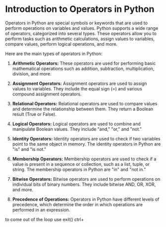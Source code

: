# Introduction to Operators in Python

Operators in Python are special symbols or keywords that are used to perform operations on variables and values. Python supports a wide range of operators, categorized into several types. These operators allow you to perform tasks such as arithmetic calculations, assign values to variables, compare values, perform logical operations, and more.

Here are the main types of operators in Python:

1. **Arithmetic Operators:** These operators are used for performing basic mathematical operations such as addition, subtraction, multiplication, division, and more.

2. **Assignment Operators:** Assignment operators are used to assign values to variables. They include the equal sign (=) and various compound assignment operators.

3. **Relational Operators:** Relational operators are used to compare values and determine the relationship between them. They return a Boolean result (True or False).

4. **Logical Operators:** Logical operators are used to combine and manipulate Boolean values. They include "and," "or," and "not."

5. **Identity Operators:** Identity operators are used to check if two variables point to the same object in memory. The identity operators in Python are "is" and "is not."

6. **Membership Operators:** Membership operators are used to check if a value is present in a sequence or collection, such as a list, tuple, or string. The membership operators in Python are "in" and "not in."

7. **Bitwise Operators:** Bitwise operators are used to perform operations on individual bits of binary numbers. They include bitwise AND, OR, XOR, and more.

8. **Precedence of Operations:** Operators in Python have different levels of precedence, which determine the order in which operations are performed in an expression.

to come out of the loop use
exit()
ctrl+
